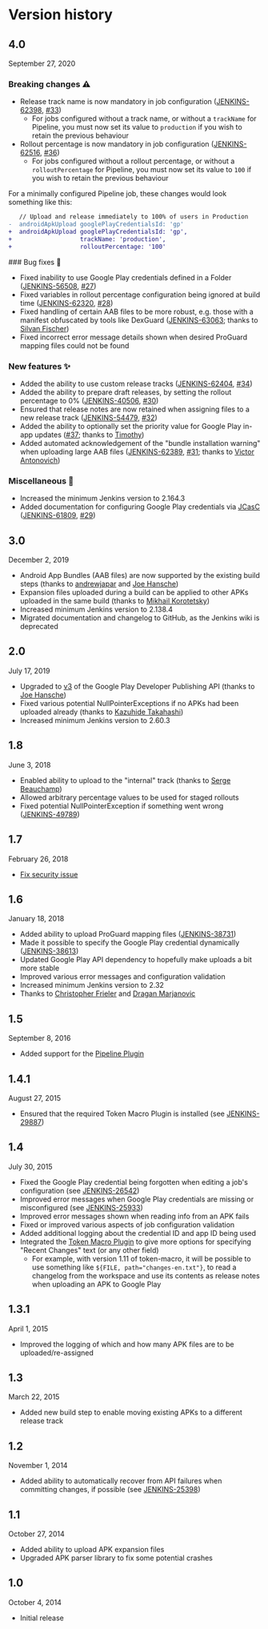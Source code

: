 # Version history

## 4.0
September 27, 2020

### Breaking changes ⚠️
- Release track name is now mandatory in job configuration ([JENKINS-62398](https://issues.jenkins-ci.org/browse/JENKINS-62398), [#33](https://github.com/jenkinsci/google-play-android-publisher-plugin/pull/33))
  - For jobs configured without a track name, or without a `trackName` for Pipeline, you must now set its value to `production` if you wish to retain the previous behaviour
- Rollout percentage is now mandatory in job configuration ([JENKINS-62516](https://issues.jenkins-ci.org/browse/JENKINS-62516), [#36](https://github.com/jenkinsci/google-play-android-publisher-plugin/pull/36))
  - For jobs configured without a rollout percentage, or without a `rolloutPercentage` for Pipeline, you must now set its value to `100` if you wish to retain the previous behaviour

For a minimally configured Pipeline job, these changes would look something like this:
```diff
   // Upload and release immediately to 100% of users in Production
-  androidApkUpload googlePlayCredentialsId: 'gp'
+  androidApkUpload googlePlayCredentialsId: 'gp',
+                   trackName: 'production',
+                   rolloutPercentage: '100'
```
### Bug fixes 🐛
- Fixed inability to use Google Play credentials defined in a Folder ([JENKINS-56508](https://issues.jenkins-ci.org/browse/JENKINS-56508), [#27](https://github.com/jenkinsci/google-play-android-publisher-plugin/pull/27))
- Fixed variables in rollout percentage configuration being ignored at build time ([JENKINS-62320](https://issues.jenkins-ci.org/browse/JENKINS-62320), [#28](https://github.com/jenkinsci/google-play-android-publisher-plugin/pull/28))
- Fixed handling of certain AAB files to be more robust, e.g. those with a manifest obfuscated by tools like DexGuard ([JENKINS-63063](https://issues.jenkins-ci.org/browse/JENKINS-63063); thanks to [Silvan Fischer](https://github.com/silvanfischer))
- Fixed incorrect error message details shown when desired ProGuard mapping files could not be found

### New features ✨
- Added the ability to use custom release tracks ([JENKINS-62404](https://issues.jenkins-ci.org/browse/JENKINS-62404), [#34](https://github.com/jenkinsci/google-play-android-publisher-plugin/pull/34))
- Added the ability to prepare draft releases, by setting the rollout percentage to 0% ([JENKINS-40506](https://issues.jenkins-ci.org/browse/JENKINS-40506), [#30](https://github.com/jenkinsci/google-play-android-publisher-plugin/pull/30))
- Ensured that release notes are now retained when assigning files to a new release track ([JENKINS-54479](https://issues.jenkins-ci.org/browse/JENKINS-54479), [#32](https://github.com/jenkinsci/google-play-android-publisher-plugin/pull/32))
- Added the ability to optionally set the priority value for Google Play in-app updates ([#37](https://github.com/jenkinsci/google-play-android-publisher-plugin/pull/37); thanks to [Timothy](https://github.com/TimoPtr))
- Added automated acknowledgement of the "bundle installation warning" when uploading large AAB files ([JENKINS-62389](https://issues.jenkins-ci.org/browse/JENKINS-62389), [#31](https://github.com/jenkinsci/google-play-android-publisher-plugin/pull/31); thanks to [Victor Antonovich](https://github.com/3cky))

### Miscellaneous 🦆
- Increased the minimum Jenkins version to 2.164.3
- Added documentation for configuring Google Play credentials via [JCasC](https://plugins.jenkins.io/configuration-as-code/) ([JENKINS-61809](https://issues.jenkins-ci.org/browse/JENKINS-61809), [#29](https://github.com/jenkinsci/google-play-android-publisher-plugin/pull/29))

## 3.0
December 2, 2019

- Android App Bundles (AAB files) are now supported by the existing build steps (thanks to [andrewjapar](https://github.com/andrewjapar) and [Joe Hansche](https://github.com/jhansche))
- Expansion files uploaded during a build can be applied to other APKs uploaded in the same build (thanks to [Mikhail Korotetsky](https://github.com/mkorotetsky))
- Increased minimum Jenkins version to 2.138.4
- Migrated documentation and changelog to GitHub, as the Jenkins wiki is deprecated

## 2.0
July 17, 2019

- Upgraded to [v3](https://android-developers.googleblog.com/2019/03/changes-to-google-play-developer-api.html) of the Google Play Developer Publishing API (thanks to [Joe Hansche](https://github.com/jhansche))
- Fixed various potential NullPointerExceptions if no APKs had been uploaded already (thanks to [Kazuhide Takahashi](https://github.com/kazuhidet))
- Increased minimum Jenkins version to 2.60.3

## 1.8
June 3, 2018

- Enabled ability to upload to the "internal" track (thanks to [Serge Beauchamp](https://github.com/sergebeauchampGoogle))
- Allowed arbitrary percentage values to be used for staged rollouts
- Fixed potential NullPointerException if something went wrong ([JENKINS-49789](https://issues.jenkins-ci.org/browse/JENKINS-49789))

## 1.7
February 26, 2018

- [Fix security issue](https://jenkins.io/security/advisory/2018-02-26/)

## 1.6
January 18, 2018

- Added ability to upload ProGuard mapping files ([JENKINS-38731](https://issues.jenkins-ci.org/browse/JENKINS-38731))
- Made it possible to specify the Google Play credential dynamically ([JENKINS-38613](https://issues.jenkins-ci.org/browse/JENKINS-38613))
- Updated Google Play API dependency to hopefully make uploads a bit more stable
- Improved various error messages and configuration validation
- Increased minimum Jenkins version to 2.32
- Thanks to [Christopher Frieler](https://github.com/christopherfrieler) and [Dragan Marjanovic](https://github.com/dmarjanovic)

## 1.5
September 8, 2016

- Added support for the [Pipeline Plugin](https://wiki.jenkins.io/display/JENKINS/Pipeline+Plugin)

## 1.4.1
August 27, 2015

- Ensured that the required Token Macro Plugin is installed (see [JENKINS-29887](https://issues.jenkins-ci.org/browse/JENKINS-29887))

## 1.4
July 30, 2015

- Fixed the Google Play credential being forgotten when editing a job's configuration (see [JENKINS-26542](https://issues.jenkins-ci.org/browse/JENKINS-26542))
- Improved error messages when Google Play credentials are missing or misconfigured (see [JENKINS-25933](https://issues.jenkins-ci.org/browse/JENKINS-25933))
- Improved error messages shown when reading info from an APK fails
- Fixed or improved various aspects of job configuration validation
- Added additional logging about the credential ID and app ID being used
- Integrated the [Token Macro Plugin](https://wiki.jenkins.io/display/JENKINS/Token+Macro+Plugin) to give more options for specifying "Recent Changes" text (or any other field)
  - For example, with version 1.11 of token-macro, it will be possible to use something like `${FILE, path="changes-en.txt"}`, to read a changelog from the workspace and use its contents as release notes when uploading an APK to Google Play

## 1.3.1
April 1, 2015

- Improved the logging of which and how many APK files are to be uploaded/re-assigned

## 1.3
March 22, 2015

- Added new build step to enable moving existing APKs to a different release track

## 1.2
November 1, 2014

- Added ability to automatically recover from API failures when committing changes, if possible (see [JENKINS-25398](https://issues.jenkins-ci.org/browse/JENKINS-25398))

## 1.1
October 27, 2014

- Added ability to upload APK expansion files
- Upgraded APK parser library to fix some potential crashes

## 1.0
October 4, 2014

- Initial release
